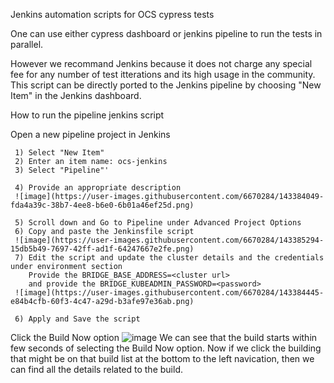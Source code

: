 Jenkins automation scripts for OCS cypress tests

One can use either cypress dashboard or
jenkins pipeline to run the tests in parallel.

However we recommand Jenkins because it does not charge any special fee for any number of test itterations and its high usage in the community.
This script can be directly ported to the Jenkins pipeline by choosing "New Item" in the Jenkins dashboard.

How to run the pipeline jenkins script

Open a new pipeline project in Jenkins

     1) Select "New Item"
     2) Enter an item name: ocs-jenkins
     3) Select "Pipeline"'

     4) Provide an appropriate description
     ![image](https://user-images.githubusercontent.com/6670284/143384049-fda4a39c-38b7-4ee8-b6e0-6b01a46ef25d.png)

     5) Scroll down and Go to Pipeline under Advanced Project Options
     6) Copy and paste the Jenkinsfile script
     ![image](https://user-images.githubusercontent.com/6670284/143385294-15db5b49-7697-42ff-ad1f-64247667e2fe.png)
     7) Edit the script and update the cluster details and the credentials under environment section
        Provide the BRIDGE_BASE_ADDRESS=<cluster url>
        and provide the BRIDGE_KUBEADMIN_PASSWORD=<password>
     ![image](https://user-images.githubusercontent.com/6670284/143384445-e84b4cfb-60f3-4c47-a29d-b3afe97e36ab.png)

     6) Apply and Save the script
     
Click the Build Now option
![image](https://user-images.githubusercontent.com/6670284/143384673-6bc8c9da-4dad-452c-acf2-ba07e2d9f13b.png)
We can see that the build starts within few seconds of selecting the Build Now option.
Now if we click the building that might be on that build list at the bottom to the left navication, then we can find all the details related to the build.
